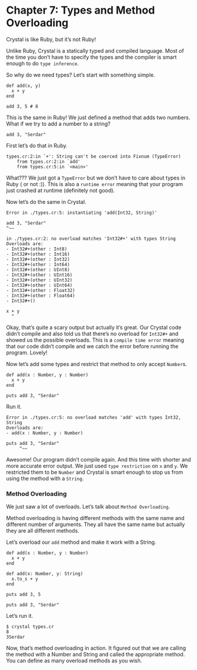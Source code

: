 # Chapter 7: Types and Method Overloading

Crystal is like Ruby, but it’s not Ruby!

Unlike Ruby, Crystal is a statically typed and compiled language. Most of the time you don’t have to specify the types and the compiler is smart enough to do `type inference`.

So why do we need types? Let’s start with something simple.

```text
def add(x, y)
  x + y
end

add 3, 5 # 8
```

This is the same in Ruby! We just defined a method that adds two numbers. What if we try to add a number to a string?

```text
add 3, "Serdar"
```

First let’s do that in Ruby.

```text
types.cr:2:in `+': String can't be coerced into Fixnum (TypeError)
    from types.cr:2:in `add'
    from types.cr:5:in `<main>'
```

What??? We just got a `TypeError` but we don’t have to care about types in Ruby \( or not :\)\). This is also a `runtime error` meaning that your program just crashed at runtime \(definitely not good\).

Now let’s do the same in Crystal.

```text
Error in ./types.cr:5: instantiating 'add(Int32, String)'

add 3, "Serdar"
^~~

in ./types.cr:2: no overload matches 'Int32#+' with types String
Overloads are:
- Int32#+(other : Int8)
- Int32#+(other : Int16)
- Int32#+(other : Int32)
- Int32#+(other : Int64)
- Int32#+(other : UInt8)
- Int32#+(other : UInt16)
- Int32#+(other : UInt32)
- Int32#+(other : UInt64)
- Int32#+(other : Float32)
- Int32#+(other : Float64)
- Int32#+()

x + y
  ^
```

Okay, that’s quite a scary output but actually it’s great. Our Crystal code didn’t compile and also told us that there’s no overload for `Int32#+` and showed us the possible overloads. This is a `compile time error` meaning that our code didn’t compile and we catch the error before running the program. Lovely!

Now let’s add some types and restrict that method to only accept `Number`s.

```text
def add(x : Number, y : Number)
  x + y
end

puts add 3, "Serdar"
```

Run it.

```text
Error in ./types.cr:5: no overload matches 'add' with types Int32, String
Overloads are:
- add(x : Number, y : Number)

puts add 3, "Serdar"
     ^~~
```

Awesome! Our program didn’t compile again. And this time with shorter and more accurate error output. We just used `type restriction` on `x` and `y`. We restricted them to be `Number` and Crystal is smart enough to stop us from using the method with a `String`.

### Method Overloading <a id="method-overloading"></a>

We just saw a lot of overloads. Let’s talk about `Method Overloading`.

Method overloading is having different methods with the same name and different number of arguments. They all have the same name but actually they are all different methods.

Let’s overload our `add` method and make it work with a String.

```text
def add(x : Number, y : Number)
  x + y
end

def add(x: Number, y: String)
  x.to_s + y
end

puts add 3, 5

puts add 3, "Serdar"
```

Let’s run it.

```text
$ crystal types.cr
8
3Serdar
```

Now, that’s method overloading in action. It figured out that we are calling the method with a Number and String and called the appropriate method. You can define as many overload methods as you wish.

